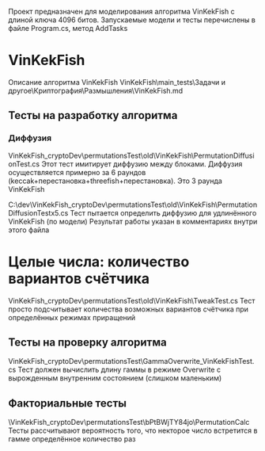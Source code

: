﻿Проект предназначен для моделирования алгоритма VinKekFish с длиной ключа 4096 битов.
Запускаемые модели и тесты перечислены в файле Program.cs, метод AddTasks

# VinKekFish
Описание алгоритма VinKekFish
VinKekFish\main_tests\Задачи и другое\Криптография\Размышления\VinKekFish.md

## Тесты на разработку алгоритма

### Диффузия
VinKekFish_cryptoDev\permutationsTest\old\VinKekFish\PermutationDiffusionTest.cs
	Этот тест имитирует диффузию между блоками. Диффузия осуществляется примерно за 6 раундов (keccak+перестановка+threefish+перестановка). Это 3 раунда VinKekFish

C:\dev\VinKekFish_cryptoDev\permutationsTest\old\VinKekFish\PermutationDiffusionTestx5.cs
    Тест пытается определить диффузию для удлинённого VinKekFish (по модели)
    Результат работы указан в комментариях внутри этого файла


# Целые числа: количество вариантов счётчика
VinKekFish_cryptoDev\permutationsTest\old\VinKekFish\TweakTest.cs
	Тест просто подсчитывает количества возможных вариантов счётчика при определённых режимах приращений

## Тесты на проверку алгоритма

VinKekFish_cryptoDev\permutationsTest\GammaOverwrite_VinKekFishTest.cs
	Тест должен вычислить длину гаммы в режиме Overwrite с вырожденным внутренним состоянием (слишком маленьким)


## Факториальные тесты
\VinKekFish_cryptoDev\permutationsTest\bPtBWjTY84jo\PermutationCalc
    Тесты рассчитывают вероятность того, что некторое число встретится в гамме определённое количество раз
